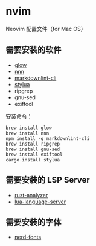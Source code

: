 # nvim

Neovim 配置文件（for Mac OS）

## 需要安装的软件

* [glow](https://github.com/charmbracelet/glow)
* [nnn](https://github.com/jarun/nnn)
* [markdownlint-cli](https://github.com/igorshubovych/markdownlint-cli)
* [stylua](https://github.com/JohnnyMorganz/StyLua)
* ripgrep
* gnu-sed
* exiftool

安装命令：

```shell
brew install glow
brew install nnn
npm install -g markdownlint-cli
brew install ripgrep
brew install gnu-sed
brew install exiftool
cargo install stylua
```

## 需要安装的 LSP Server

* [rust-analyzer](https://rust-analyzer.github.io)
* [lua-language-server](https://github.com/sumneko/lua-language-server)

## 需要安装的字体

* [nerd-fonts](https://www.nerdfonts.com)
